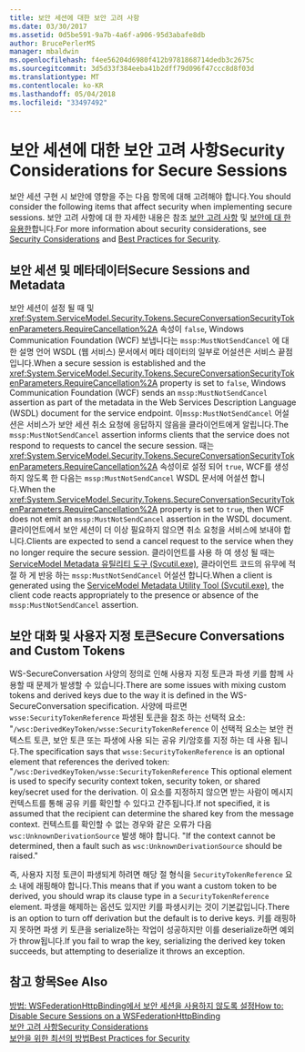 ```yaml
---
title: 보안 세션에 대한 보안 고려 사항
ms.date: 03/30/2017
ms.assetid: 0d5be591-9a7b-4a6f-a906-95d3abafe8db
author: BrucePerlerMS
manager: mbaldwin
ms.openlocfilehash: f4ee56204d6980f412b9781868714dedb3c2675c
ms.sourcegitcommit: 3d5d33f384eeba41b2dff79d096f47ccc8d8f03d
ms.translationtype: MT
ms.contentlocale: ko-KR
ms.lasthandoff: 05/04/2018
ms.locfileid: "33497492"
---
```

# <a name="security-considerations-for-secure-sessions"></a><span data-ttu-id="3c2ea-102">보안 세션에 대한 보안 고려 사항</span><span class="sxs-lookup"><span data-stu-id="3c2ea-102">Security Considerations for Secure Sessions</span></span>
<span data-ttu-id="3c2ea-103">보안 세션 구현 시 보안에 영향을 주는 다음 항목에 대해 고려해야 합니다.</span><span class="sxs-lookup"><span data-stu-id="3c2ea-103">You should consider the following items that affect security when implementing secure sessions.</span></span> <span data-ttu-id="3c2ea-104">보안 고려 사항에 대 한 자세한 내용은 참조 [보안 고려 사항](../../../../docs/framework/wcf/feature-details/security-considerations-in-wcf.md) 및 [보안에 대 한 유용한](../../../../docs/framework/wcf/feature-details/best-practices-for-security-in-wcf.md)합니다.</span><span class="sxs-lookup"><span data-stu-id="3c2ea-104">For more information about security considerations, see [Security Considerations](../../../../docs/framework/wcf/feature-details/security-considerations-in-wcf.md) and [Best Practices for Security](../../../../docs/framework/wcf/feature-details/best-practices-for-security-in-wcf.md).</span></span>  
  
## <a name="secure-sessions-and-metadata"></a><span data-ttu-id="3c2ea-105">보안 세션 및 메타데이터</span><span class="sxs-lookup"><span data-stu-id="3c2ea-105">Secure Sessions and Metadata</span></span>  
 <span data-ttu-id="3c2ea-106">보안 세션이 설정 될 때 및 <xref:System.ServiceModel.Security.Tokens.SecureConversationSecurityTokenParameters.RequireCancellation%2A> 속성이 `false`, Windows Communication Foundation (WCF) 보냅니다는 `mssp:MustNotSendCancel` 에 대 한 설명 언어 WSDL (웹 서비스) 문서에서 메타 데이터의 일부로 어설션은 서비스 끝점입니다.</span><span class="sxs-lookup"><span data-stu-id="3c2ea-106">When a secure session is established and the <xref:System.ServiceModel.Security.Tokens.SecureConversationSecurityTokenParameters.RequireCancellation%2A> property is set to `false`, Windows Communication Foundation (WCF) sends an `mssp:MustNotSendCancel` assertion as part of the metadata in the Web Services Description Language (WSDL) document for the service endpoint.</span></span> <span data-ttu-id="3c2ea-107">이`mssp:MustNotSendCancel` 어설션은 서비스가 보안 세션 취소 요청에 응답하지 않음을 클라이언트에게 알립니다.</span><span class="sxs-lookup"><span data-stu-id="3c2ea-107">The `mssp:MustNotSendCancel` assertion informs clients that the service does not respond to requests to cancel the secure session.</span></span> <span data-ttu-id="3c2ea-108">때는 <xref:System.ServiceModel.Security.Tokens.SecureConversationSecurityTokenParameters.RequireCancellation%2A> 속성이로 설정 되어 `true`, WCF를 생성 하지 않도록 한 다음는 `mssp:MustNotSendCancel` WSDL 문서에 어설션 합니다.</span><span class="sxs-lookup"><span data-stu-id="3c2ea-108">When the <xref:System.ServiceModel.Security.Tokens.SecureConversationSecurityTokenParameters.RequireCancellation%2A> property is set to `true`, then WCF does not emit an `mssp:MustNotSendCancel` assertion in the WSDL document.</span></span> <span data-ttu-id="3c2ea-109">클라이언트에서 보안 세션이 더 이상 필요하지 않으면 취소 요청을 서비스에 보내야 합니다.</span><span class="sxs-lookup"><span data-stu-id="3c2ea-109">Clients are expected to send a cancel request to the service when they no longer require the secure session.</span></span> <span data-ttu-id="3c2ea-110">클라이언트를 사용 하 여 생성 될 때는 [ServiceModel Metadata 유틸리티 도구 (Svcutil.exe)](../../../../docs/framework/wcf/servicemodel-metadata-utility-tool-svcutil-exe.md), 클라이언트 코드의 유무에 적절 하 게 반응 하는 `mssp:MustNotSendCancel` 어설션 합니다.</span><span class="sxs-lookup"><span data-stu-id="3c2ea-110">When a client is generated using the [ServiceModel Metadata Utility Tool (Svcutil.exe)](../../../../docs/framework/wcf/servicemodel-metadata-utility-tool-svcutil-exe.md), the client code reacts appropriately to the presence or absence of the `mssp:MustNotSendCancel` assertion.</span></span>  
  
## <a name="secure-conversations-and-custom-tokens"></a><span data-ttu-id="3c2ea-111">보안 대화 및 사용자 지정 토큰</span><span class="sxs-lookup"><span data-stu-id="3c2ea-111">Secure Conversations and Custom Tokens</span></span>  
 <span data-ttu-id="3c2ea-112">WS-SecureConversation 사양의 정의로 인해 사용자 지정 토큰과 파생 키를 함께 사용할 때 문제가 발생할 수 있습니다.</span><span class="sxs-lookup"><span data-stu-id="3c2ea-112">There are some issues with mixing custom tokens and derived keys due to the way it is defined in the WS-SecureConversation specification.</span></span> <span data-ttu-id="3c2ea-113">사양에 따르면 `wsse:SecurityTokenReference` 파생된 토큰을 참조 하는 선택적 요소: "`/wsc:DerivedKeyToken/wsse:SecurityTokenReference` 이 선택적 요소는 보안 컨텍스트 토큰, 보안 토큰 또는 파생에 사용 되는 공유 키/암호를 지정 하는 데 사용 됩니다.</span><span class="sxs-lookup"><span data-stu-id="3c2ea-113">The specification says that `wsse:SecurityTokenReference` is an optional element that references the derived token: "`/wsc:DerivedKeyToken/wsse:SecurityTokenReference` This optional element is used to specify security context token, security token, or shared key/secret used for the derivation.</span></span> <span data-ttu-id="3c2ea-114">이 요소를 지정하지 않으면 받는 사람이 메시지 컨텍스트를 통해 공유 키를 확인할 수 있다고 간주됩니다.</span><span class="sxs-lookup"><span data-stu-id="3c2ea-114">If not specified, it is assumed that the recipient can determine the shared key from the message context.</span></span> <span data-ttu-id="3c2ea-115">컨텍스트를 확인할 수 없는 경우와 같은 오류가 다음 `wsc:UnknownDerivationSource` 발생 해야 합니다. "</span><span class="sxs-lookup"><span data-stu-id="3c2ea-115">If the context cannot be determined, then a fault such as `wsc:UnknownDerivationSource` should be raised."</span></span>  
  
 <span data-ttu-id="3c2ea-116">즉, 사용자 지정 토큰이 파생되게 하려면 해당 절 형식을 `SecurityTokenReference` 요소 내에 래핑해야 합니다.</span><span class="sxs-lookup"><span data-stu-id="3c2ea-116">This means that if you want a custom token to be derived, you should wrap its clause type in a `SecurityTokenReference` element.</span></span> <span data-ttu-id="3c2ea-117">파생을 해제하는 옵션도 있지만 키를 파생시키는 것이 기본값입니다.</span><span class="sxs-lookup"><span data-stu-id="3c2ea-117">There is an option to turn off derivation but the default is to derive keys.</span></span> <span data-ttu-id="3c2ea-118">키를 래핑하지 못하면 파생 키 토큰을 serialize하는 작업이 성공하지만 이를 deserialize하면 예외가 throw됩니다.</span><span class="sxs-lookup"><span data-stu-id="3c2ea-118">If you fail to wrap the key, serializing the derived key token succeeds, but attempting to deserialize it throws an exception.</span></span>  
  
## <a name="see-also"></a><span data-ttu-id="3c2ea-119">참고 항목</span><span class="sxs-lookup"><span data-stu-id="3c2ea-119">See Also</span></span>  
 [<span data-ttu-id="3c2ea-120">방법: WSFederationHttpBinding에서 보안 세션을 사용하지 않도록 설정</span><span class="sxs-lookup"><span data-stu-id="3c2ea-120">How to: Disable Secure Sessions on a WSFederationHttpBinding</span></span>](../../../../docs/framework/wcf/feature-details/how-to-disable-secure-sessions-on-a-wsfederationhttpbinding.md)  
 [<span data-ttu-id="3c2ea-121">보안 고려 사항</span><span class="sxs-lookup"><span data-stu-id="3c2ea-121">Security Considerations</span></span>](../../../../docs/framework/wcf/feature-details/security-considerations-in-wcf.md)  
 [<span data-ttu-id="3c2ea-122">보안을 위한 최선의 방법</span><span class="sxs-lookup"><span data-stu-id="3c2ea-122">Best Practices for Security</span></span>](../../../../docs/framework/wcf/feature-details/best-practices-for-security-in-wcf.md)
